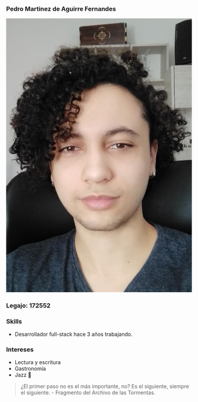 ### Pedro Martinez de Aguirre Fernandes
![Texto alternativo](./imgs/foto.jpeg)
### Legajo: 172552

### Skills
- Desarrollador full-stack hace 3 años trabajando.

### Intereses

- Lectura y escritura
- Gastronomía
- Jazz 🎷

> ¿El primer paso no es el más importante, no? Es el siguiente, siempre el siguiente. - Fragmento del Archivo de las Tormentas.